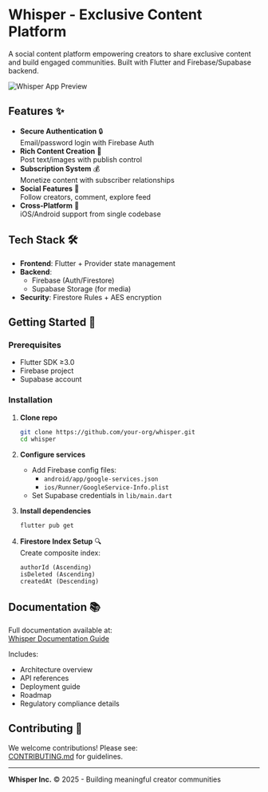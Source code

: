 # Whisper - Exclusive Content Platform

A social content platform empowering creators to share exclusive content and build engaged communities. Built with Flutter and Firebase/Supabase backend.

![Whisper App Preview](docs/assets/app-preview.png) <!-- Add actual screenshot later -->

## Features ✨

- **Secure Authentication** 🔒  
  Email/password login with Firebase Auth
- **Rich Content Creation** 📝  
  Post text/images with publish control
- **Subscription System** 💰  
  Monetize content with subscriber relationships
- **Social Features** 👥  
  Follow creators, comment, explore feed
- **Cross-Platform** 📱  
  iOS/Android support from single codebase

## Tech Stack 🛠️

- **Frontend**: Flutter + Provider state management
- **Backend**: 
  - Firebase (Auth/Firestore)
  - Supabase Storage (for media)
- **Security**: Firestore Rules + AES encryption

## Getting Started 🚀

### Prerequisites
- Flutter SDK ≥3.0
- Firebase project
- Supabase account

### Installation

1. **Clone repo**
   ```bash
   git clone https://github.com/your-org/whisper.git
   cd whisper
   ```

2. **Configure services**
   - Add Firebase config files:
     - `android/app/google-services.json`
     - `ios/Runner/GoogleService-Info.plist`
   - Set Supabase credentials in `lib/main.dart`

3. **Install dependencies**
   ```bash
   flutter pub get
   ```

4. **Firestore Index Setup** 🔍  
   Create composite index:
   ```
   authorId (Ascending)
   isDeleted (Ascending) 
   createdAt (Descending)
   ```

## Documentation 📚

Full documentation available at:  
[Whisper Documentation Guide](docs/documentation.md)

Includes:
- Architecture overview
- API references
- Deployment guide
- Roadmap
- Regulatory compliance details

## Contributing 🤝

We welcome contributions! Please see:  
[CONTRIBUTING.md](CONTRIBUTING.md) for guidelines.

---

**Whisper Inc.** © 2025 - Building meaningful creator communities